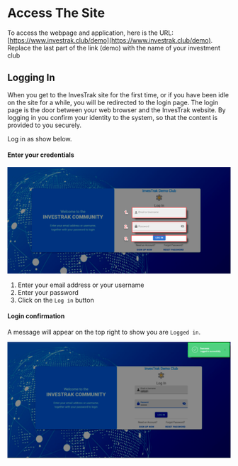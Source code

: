 # Access The Site
To access the webpage and application, here is the URL:
[https://www.investrak.club/demo](https://www.investrak.club/demo).
Replace the last part of the link (demo) with the name of your investment club

##	Logging In
When you get to the InvesTrak site for the first time, or if you have been idle on the site for a while, you will be redirected to the login page. The login page is the door between your web browser and the InvesTrak website. By logging in you confirm your identity to the system, so that the content is provided to you securely.

Log in as show below.
<!-- tabs:start -->
#### **Enter your credentials**

![alt text](../images/1.1_Login.png "login page")

1. Enter your email address  or your username
1. Enter your password
1. Click on the `Log in` button

#### **Login confirmation**
A message will appear on the top right to show you are `Logged in`.

![alt text](../images/1.2_Logged_in.png "logged in message")
<!-- tabs:end -->




